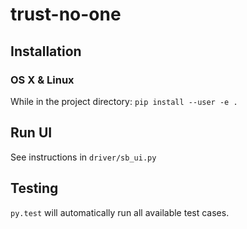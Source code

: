 # trust-no-one

## Installation

### OS X & Linux
While in the project directory: `pip install --user -e .`

## Run UI
See instructions in `driver/sb_ui.py`

## Testing
`py.test` will automatically run all available test cases.
